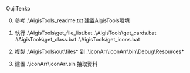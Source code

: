 OujiTenko

0. 參考
.\AigisTools\_readme.txt	<Getting Started>
建置AigisTools環境

1. 執行
.\AigisTools\get_file_list.bat
.\AigisTools\get_cards.bat
.\AigisTools\get_class.bat
.\AigisTools\get_icons.bat

2. 複製
.\AigisTools\out\files\*
到
.\iconArr\iconArr\bin\Debug\Resources\*

3. 建置
.\iconArr\iconArr.sln
抽取資料